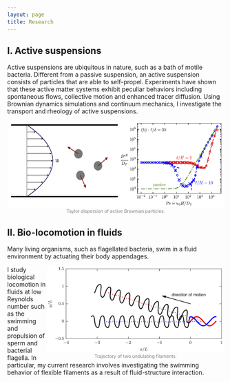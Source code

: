 ```yaml
---
layout: page
title: Research
---
```



<style type="text/css">
.image-right {
  display: block;
  margin-left: 20px;
  margin-right: auto;
  margin-top: auto;
  float: right;
}

.image-center{
    display: block;
    float: center;
}
.caption {
    text-align: center;
    font-size: 75%;
    color:gray;
}
</style>




## I. Active suspensions
Active suspensions are ubiquitous in nature, such as a bath of motile bacteria. Different from a passive suspension, an active suspension consists of particles that are able to self-propel. Experiments have shown that these active matter systems exhibit peculiar behaviors including spontaneous flows, collective motion and enhanced tracer diffusion. Using Brownian dynamics simulations and continuum mechanics, I investigate the transport and rheology of active suspensions.


<div style="float: center; text-align:center;">
    <img src="/images/tdabp.png" height="200px" />
    <div class="caption"> Taylor dispersion of active Brownian particles. </div>
</div>


<!-- --- -->

## II. Bio-locomotion in fluids
Many living organisms, such as flagellated bacteria, swim in a fluid environment by actuating their body appendages.


<div style="float: right; text-align:center;">
    <img src="/images/traj.png" height="200px" />
    <div class="caption"> Trajectory of two undulating filaments. </div>
</div>


I study biological locomotion in fluids at low Reynolds number such as the swimming and propulsion of sperm and bacterial flagella. In particular, my current research involves investigating the swimming behavior of flexible filaments as a result of fluid-structure interaction.


<!-- 
![two-segment](/images/Figure6.png){: height="200px"} -->